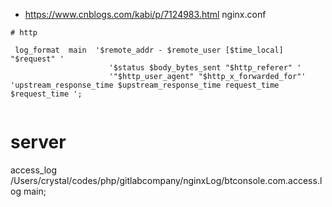 
- https://www.cnblogs.com/kabi/p/7124983.html
nginx.conf
```text
# http

 log_format  main  '$remote_addr - $remote_user [$time_local] "$request" '
                      '$status $body_bytes_sent "$http_referer" '
                      '"$http_user_agent" "$http_x_forwarded_for"' 'upstream_response_time $upstream_response_time request_time $request_time ';


```

# server
access_log  /Users/crystal/codes/php/gitlabcompany/nginxLog/btconsole.com.access.log main;
